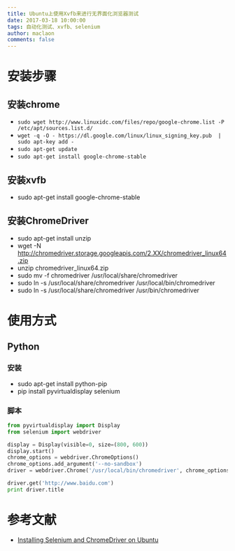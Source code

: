```yaml
---
title: Ubuntu上使用Xvfb来进行无界面化浏览器测试
date: 2017-03-18 10:00:00
tags: 自动化测试、xvfb、selenium
author: maclaon
comments: false
---
```


# 安装步骤
## 安装chrome
+ `sudo wget http://www.linuxidc.com/files/repo/google-chrome.list -P /etc/apt/sources.list.d/`
+ `wget -q -O - https://dl.google.com/linux/linux_signing_key.pub  | sudo apt-key add -`
+ `sudo apt-get update`
+ `sudo apt-get install google-chrome-stable`

## 安装xvfb
+ sudo apt-get install google-chrome-stable

## 安装ChromeDriver
+ sudo apt-get install unzip
+ wget -N http://chromedriver.storage.googleapis.com/2.XX/chromedriver_linux64.zip
+ unzip chromedriver_linux64.zip
+ sudo mv -f chromedriver /usr/local/share/chromedriver
+ sudo ln -s /usr/local/share/chromedriver /usr/local/bin/chromedriver
+ sudo ln -s /usr/local/share/chromedriver /usr/bin/chromedriver

# 使用方式

<!--more-->

## Python
### 安装
+ sudo apt-get install python-pip
+ pip install pyvirtualdisplay selenium

### 脚本
```python
from pyvirtualdisplay import Display
from selenium import webdriver

display = Display(visible=0, size=(800, 600))
display.start()
chrome_options = webdriver.ChromeOptions()
chrome_options.add_argument('--no-sandbox')
driver = webdriver.Chrome('/usr/local/bin/chromedriver', chrome_options=chrome_options)

driver.get('http://www.baidu.com')
print driver.title
```

# 参考文献
+ [Installing Selenium and ChromeDriver on Ubuntu](https://christopher.su/2015/selenium-chromedriver-ubuntu/)
